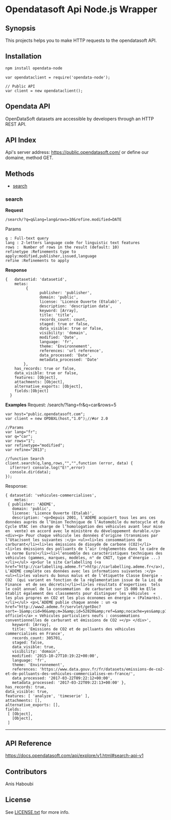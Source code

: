 # Opendatasoft  Api Node.js Wrapper

## Synopsis

This projects helps you to make HTTP requests to the opendatasoft API.


## Installation

```sh
npm install opendata-node
```

```javasctipt
var opendataclient = require('opendata-node');
```

```javasctipt
// Public API
var client = new opendataclient();
```

## Opendata API

OpenDataSoft datasets are accessible by developers through an HTTP REST API.


## API Index
Api's server address: https://public.opendatasoft.com/ or define our domaine, method GET.

## Methods

* [search](#search)




### search

**Request**

    /search/?q=q&lang=lang&rows=10&refine.modified=DATE
 Params

    q : Full-text query
    lang : 2-letters language code for linguistic text features
    rows :  Number of rows in the result (default: 10)
    refinetype :Refinements type to apply:modified,publisher,issued,language
    refine :Refinements to apply

**Response**

    {   datasetid: 'datasetid',
        metas:
             { 
                   publisher: 'publisher',
                   domain: 'public',
                   license: 'Licence Ouverte (Etalab)',
                   description: 'description data',
                   keyword: [Array],
                   title: 'title',
                   records_count: count,
                   staged: true or false,
                   data_visible: true or false,
                   visibility: 'domain',
                   modified: 'Date',
                   language: 'fr',
                   theme: 'Environnement',
                   references: 'url reference',
                   data_processed: 'Date',
                   metadata_processed: 'Date' 
            },
        has_records: true or false,
        data_visible: true or false,
        features: [Object],
        attachments: [Object],
        alternative_exports: [Object],
        fields:[Object]
      }

**Examples**
Request:
    /search/?lang=fr&q=car&rows=5
    
```javasctipt
var host="public.opendatasoft.com";
var client = new OPDBXL(host,"1.0");//#or 2.0

//Params
var lang="fr";
var q="car";
var rows="1";
var refinetype="modified";
var refine="2013";

//function Search
client.search(q,lang,rows,"","",function (error, data) {
  if(error) console.log("E!",error)
  console.dir(data);
});
```

Response:

    { datasetid: 'vehicules-commercialises',
        metas:
     { publisher: 'ADEME',
       domain: 'public',
       license: 'Licence Ouverte (Etalab)',
       description: '<p>Depuis 2001, l’ADEME acquiert tous les ans ces  données auprès de l’Union Technique de l’Automobile du motocycle et du  Cycle UTAC (en charge de l’homologation des véhicules avant leur mise en  vente) en accord avec le ministère du développement durable.</p><div><p> Pour chaque véhicule les données d’origine (transmises par l’Utac)sont les suivantes :</p> <ul><li>les consommations de carburant</li><li>les émissions de dioxyde de carbone (CO2)</li><li>les émissions des polluants de l’air (réglementés dans le cadre de la norme Euro)</li><li>l’ensemble des caractéristiques techniques des véhicules (gammes, marques, modèles, n° de CNIT, type d’énergie ...)</li></ul> <p>Sur le site Carlabelling (<a href="http://carlabelling.ademe.fr">http://carlabelling.ademe.fr</a>), L’ADEME complète ces données avec les informations suivantes :</p> <ul><li>les valeurs du bonus malus et de l’étiquette Classe Energie - CO2  (qui varient en fonction de la réglementation issue de la Loi de Finance  et de ses décrets)</li><li>les résultats d’expertises  tels le coût annuel de la consommation  de carburant sur 15 000 km Elle établit également des classements pour distinguer les véhicules  «  les plus propres en CO2 et les plus économes en énergie » (Palmarès).</li></ul> <p>L’ADEME publie chaque année : un <a href="http://www2.ademe.fr/servlet/getDoc?sort=-1&amp;cid=96&amp;m=3&amp;id=52820&amp;ref=&amp;nocache=yes&amp;p1=111">guide officiel</a> « Véhicules particuliers neufs : consommations conventionnelles de carburant et émissions de CO2 »</p> </div>',
       keyword: [Array],
       title: 'Emissions de CO2 et de polluants des véhicules commercialisés en France',
       records_count: 305701,
       staged: false,
       data_visible: true,
       visibility: 'domain',
       modified: '2015-10-27T10:19:22+00:00',
       language: 'fr',
       theme: 'Environnement',
       references: 'https://www.data.gouv.fr/fr/datasets/emissions-de-co2-et-de-polluants-des-vehicules-commercialises-en-france/',
       data_processed: '2017-03-22T09:22:12+00:00',
       metadata_processed: '2017-03-22T09:22:13+00:00' },
    has_records: true,
    data_visible: true,
    features: [ 'analyze', 'timeserie' ],
    attachments: [],
    alternative_exports: [],
    fields:
     [ [Object],
       [Object],
     ] 
 

***



## API Reference

https://docs.opendatasoft.com/api/explore/v1.html#search-api-v1

## Contributors

Anis Haboubi

## License

See [LICENSE.txt](LICENSE.txt) for more info.